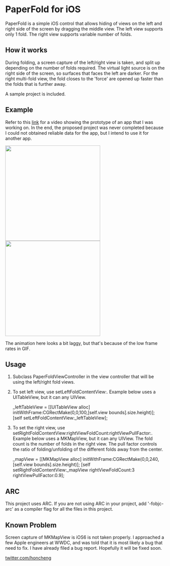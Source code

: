 PaperFold for iOS
=================

PaperFold is a simple iOS control that allows hiding of views on the left and right side of the screen by dragging the middle view. 
The left view supports only 1 fold. The right view supports variable number of folds. 

How it works
------------

During folding, a screen capture of the left/right view is taken, and split up depending on the number of folds required. The virtual light source is on the right side of the screen, so surfaces that faces the left are darker. For the right multi-fold view, the fold closes to the 'force' are opened up faster than the folds that is further away.

A sample project is included.

Example
-------

Refer to this [link](http://www.honcheng.com/2012/02/Playing-with-folding-navigations) for a video showing the prototype of an app that I was working on. In the end, the proposed project was never completed because I could not obtained reliable data for the app, but I intend to use it for another app. 

<img width=300 src="https://github.com/honcheng/PaperFold-for-iOS/raw/master/Screenshots/leftfold.gif"/>
<img width=300 src="https://github.com/honcheng/PaperFold-for-iOS/raw/master/Screenshots/rightfold.gif"/>

The animation here looks a bit laggy, but that's because of the low frame rates in GIF.

Usage
-----

1) Subclass PaperFoldViewController in the view controller that will be using the left/right fold views.

2) To set left view, use setLeftFoldContentView:. Example below uses a UITableView, but it can any UIView.
	
    _leftTableView = [[UITableView alloc] initWithFrame:CGRectMake(0,0,100,[self.view bounds].size.height)];
    [self setLeftFoldContentView:_leftTableView];

3) To set the right view, use setRightFoldContentView:rightViewFoldCount:rightViewPullFactor:. Example below uses a MKMapView, but it can any UIView. The fold count is the number of folds in the right view. The pull factor controls the ratio of folding/unfolding of the different folds away from the center.
	
    _mapView = [[MKMapView alloc] initWithFrame:CGRectMake(0,0,240,[self.view bounds].size.height)];
    [self setRightFoldContentView:_mapView rightViewFoldCount:3 rightViewPullFactor:0.9];

ARC
---

This project uses ARC. If you are not using ARC in your project, add '-fobjc-arc' as a compiler flag for all the files in this project.

Known Problem
-------------

Screen capture of MKMapView is iOS6 is not taken properly. I approached a few Apple engineers at WWDC, and was told that it is most likely a bug that need to fix. I have already filed a bug report. Hopefully it will be fixed soon. 

[twitter.com/honcheng](http://twitter.com/honcheng)
